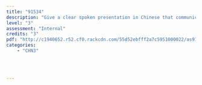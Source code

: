 ```yaml
---
title: "91534"
description: "Give a clear spoken presentation in Chinese that communicates a critical response to stimulus material"
level: "3"
assessment: "Internal"
credits: "3"
pdf: "http://c1940652.r52.cf0.rackcdn.com/55d52ebfff2a7c5951000022/as91534.pdf"
categories:
    - "CHN3"
    
    
    
    
---
```

